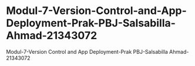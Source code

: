 # Modul-7-Version-Control-and-App-Deployment-Prak-PBJ-Salsabilla-Ahmad-21343072
Modul-7-Version Control and App Deployment-Prak PBJ-Salsabilla Ahmad-21343072
